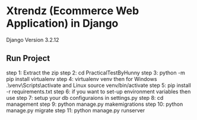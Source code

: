 # Xtrendz (Ecommerce Web Application) in Django
 
Django Version 3.2.12

## Run Project

step 1: Extract the zip
step 2: cd PracticalTestByHunny
step 3: python -m pip install virtualenv
step 4: virtualenv venv
then for Windows .\venv\Scripts\activate and Linux source venv/bin/activate
step 5: pip install -r requirements.txt
step 6: if you want to set-up environment variables then use
step 7: setup your db configuraions in settings.py
step 8: cd management
step 9: python manage.py makemigrations
step 10: python manage.py migrate
step 11: python manage.py runserver
